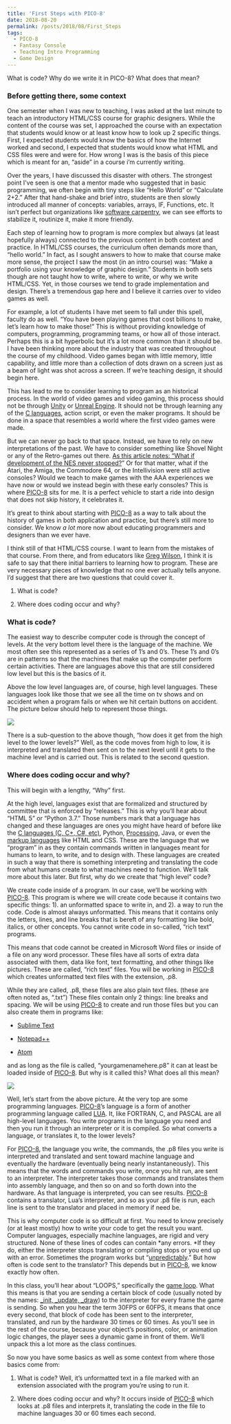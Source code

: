 ```yaml
---
title: 'First Steps with PICO-8'
date: 2018-08-20
permalink: /posts/2018/08/First_Steps
tags:
  - PICO-8
  - Fantasy Console
  - Teaching Intro Programming
  - Game Design
---
```


What is code? Why do we write it in PICO-8? What does that mean?

### Before getting there, some context

One semester when I was new to teaching, I was asked at the last minute to teach an introductory HTML/CSS course for graphic designers. While the content of the course was set, I approached the course with an expectation that students would know or at least know how to look up 2 specific things. First, I expected students would know the basics of how the Internet worked and second, I expected that students would know what HTML and CSS files were and were for. How wrong I was is the basis of this piece which is meant for an, “aside” in a course i’m currently writing.

Over the years, I have discussed this disaster with others. The strongest point I've seen is one that a mentor made who suggested that in basic programming, we often begin with tiny steps like “Hello World” or “Calculate 2+2.” After that hand-shake and brief intro, students are then slowly introduced all manner of concepts: variables, arrays, IF, Functions, etc. It isn’t perfect but organizations like [software carpentry](https://software-carpentry.org/), we can see efforts to stabilize it, routinize it, make it more friendly.

Each step of learning how to program is more complex but always (at least hopefully always) connected to the previous content in both context and practice. In HTML/CSS courses, the curriculum often demands more than, “hello world.” In fact, as I sought answers to how to make that course make more sense, the project I saw the most (in an intro course) was: “Make a portfolio using your knowledge of graphic design.” Students in both sets though are not taught how to write, where to write, or why we write HTML/CSS. Yet, in those courses we tend to grade implementation and design. There’s a tremendous gap here and I believe it carries over to video games as well.

For example, a lot of students I have met seem to fall under this spell, faculty do as well. “You have been playing games that cost billions to make, let’s learn how to make those!” This is without providing knowledge of computers, programming, programming teams, or how all of those interact. Perhaps this is a bit hyperbolic but it’s a lot more common than it should be. I have been thinking more about the industry that was created throughout the course of my childhood. Video games began with little memory, little capability, and little more than a collection of dots drawn on a screen just as a beam of light was shot across a screen. If we’re teaching design, it should begin here.

This has lead to me to consider learning to program as an historical process. In the world of video games and video gaming, this process should not be through [Unity](https://unity3d.com/learn/get-started) or [Unreal Engine](https://www.unrealengine.com/en-US/what-is-unreal-engine-4). It should not be through learning any of the [C languages](https://handmadehero.org/), action script, or even the maker programs. It should be done in a space that resembles a world where the first video games were made.

But we can never go back to that space. Instead, we have to rely on new interpretations of the past. We have to consider something like Shovel Night or any of the Retro-games out there. [As this article notes: “What if development of the NES never stopped?](http://yachtclubgames.com/2014/07/breaking-the-nes/)” Or for that matter, what if the Atari, the Amiga, the Commodore 64, or the Intellivision were still active consoles? Would we teach to make games with the AAA experiences we have now or would we instead begin with these early consoles? This is where [PICO-8](https://www.lexaloffle.com/pico-8.php) sits for me. It is a perfect vehicle to start a ride into design that does not skip history, it celebrates it.

It’s great to think about starting with [PICO-8](https://www.lexaloffle.com/pico-8.php) as a way to talk about the history of games in both application and practice, but there’s still more to consider. We know *a lot* more now about educating programmers and designers than we ever have.

I think still of that HTML/CSS course. I want to learn from the mistakes of that course. From there, and from educators like [Greg Wilson](http://third-bit.com/), I think it is safe to say that there initial barriers to learning how to program. These are very necessary pieces of knowledge that no one ever actually tells anyone. I’d suggest that there are two questions that could cover it.

1. What is code?

1. Where does coding occur and why?

### What is code?

The easiest way to describe computer code is through the concept of levels. At the very bottom level there is the language of the machine. We most often see this represented as a series of 1’s and 0’s. These 1’s and 0’s are in patterns so that the machines that make up the computer perform certain activities. There are languages above this that are still considered low level but this is the basics of it.

Above the low level languages are, of course, high level languages. These languages look like those that we see all the time on tv shows and on accident when a program fails or when we hit certain buttons on accident. The picture below should help to represent those things.

![](https://cdn-images-1.medium.com/max/2000/1*9Oc8cULfr3yR61H5Nm_Hgw.png)

There is a sub-question to the above though, “how does it get from the high level to the lower levels?” Well, as the code moves from high to low, it is interpreted and translated then sent on to the next level until it gets to the machine level and is carried out. This is related to the second question.

### Where does coding occur and why?

This will begin with a lengthy, “Why” first.

At the high level, languages exist that are formalized and structured by committee that is enforced by “releases.” This is why you’ll hear about “HTML 5” or “Python 3.7.” Those numbers mark that a language has changed and these languages are ones you might have heard of before like the [C languages (C, C+, C#, etc)](https://handmadehero.org/), Python, [Processing](https://www.openprocessing.org/), Java, or even the [markup languages](https://www.webopedia.com/TERM/M/markup_language.html) like HTML and CSS. These are the language that we “program” in as they contain commands written in languages meant for humans to learn, to write, and to design with. These languages are created in such a way that there is something interpreting and translating the code from what humans create to what machines need to function. We’ll talk more about this later. But first, why do we create that “high level” code?

We create code inside of a program. In our case, we’ll be working with [PICO-8](https://www.lexaloffle.com/pico-8.php). This program is where we will create code because it contains two specific things: 1). an unformatted space to write in, and 2). a way to run the code. Code is almost always unformatted. This means that it contains only the letters, lines, and line breaks that is bereft of any formatting like bold, italics, or other concepts. You cannot write code in so-called, “rich text” programs.

This means that code cannot be created in Microsoft Word files or inside of a file on any word processor. These files have all sorts of extra data associated with them, data like font, text formatting, and other things like pictures. These are called, “rich text” files. You will be working in [PICO-8](https://www.lexaloffle.com/pico-8.php) which creates unformatted text files with the extension, .p8.

While they are called, .p8, these files are also plain text files. (these are often noted as, “.txt”) These files contain only 2 things: line breaks and spacing. We will be using [PICO-8](https://www.lexaloffle.com/pico-8.php) to create and run those files but you can also create them in programs like:

* [Sublime Text](https://www.sublimetext.com/)

* [Notepad++](https://notepad-plus-plus.org/)

* [Atom](https://atom.io/)

and as long as the file is called, “yourgamenamehere.p8” it can at least be loaded inside of [PICO-8](https://www.lexaloffle.com/pico-8.php). But why is it called this? What does all this mean?

![](https://cdn-images-1.medium.com/max/2000/1*YcsfYOdPaSJqDYhrH4cimw.jpeg)

Well, let’s start from the above picture. At the very top are some programming languages. [PICO-8](https://www.lexaloffle.com/pico-8.php)’s language is a form of another programming language called [LUA](http://pico-8.wikia.com/wiki/Lua). It, like FORTRAN, C, and PASCAL are all high-level languages. You write programs in the language you need and then you run it through an interpreter or it is compiled. So what converts a language, or translates it, to the lower levels?

For [PICO-8](https://www.lexaloffle.com/pico-8.php), the language you write, the commands, the .p8 files you write is interpreted and translated and sent toward machine language and eventually the hardware (eventually being nearly instantaneously). This means that the words and commands you write, once you hit run, are sent to an interpreter. The interpreter takes those commands and translates them into assembly language, and then so on and so forth down into the hardware. As that language is interpreted, you can see results. [PICO-8](https://www.lexaloffle.com/pico-8.php) contains a translator, Lua’s interpreter, and so as your .p8 file is run, each line is sent to the translator and placed in memory if need be.

This is why computer code is so difficult at first. You need to know precisely (or at least mostly) how to write your code to get the result you want. Computer languages, especially machine languages, are rigid and very structured. None of these lines of codes can contain *any errors. *If they do, either the interpreter stops translating or compiling stops or you end up with an error. Sometimes the program works but “[unpredictably](https://i.ytimg.com/vi/9fiSyC2RGwY/maxresdefault.jpg).” But how often is code sent to the translator? This depends but in [PICO-8](https://www.lexaloffle.com/pico-8.php), we know exactly how often.

In this class, you’ll hear about “LOOPS,” specifically the [game loop](https://gamedevelopment.tutsplus.com/articles/gamedev-glossary-what-is-the-game-loop--gamedev-2469). What this means is that you are sending a certain block of code (usually noted by the names: [_init, _update, _draw](http://pico-8.wikia.com/wiki/GameLoop)) to the interpreter for every frame the game is sending. So when you hear the term 30FPS or 60FPS, it means that once every second, that block of code has been sent to the interpreter, translated, and run by the hardware 30 times or 60 times. As you’ll see in the rest of the course, because your object’s positions, color, or animation logic changes, the player sees a dynamic game in front of them. We’ll unpack this a lot more as the class continues.

So now you have some basics as well as some context from where those basics come from:

1. What is code? Well, it’s unformatted text in a file marked with an extension associated with the program you’re using to run it.

1. Where does coding occur and why? It occurs inside of [PICO-8](https://www.lexaloffle.com/pico-8.php) which looks at .p8 files and interprets it, translating the code in the file to machine languages 30 or 60 times each second.
